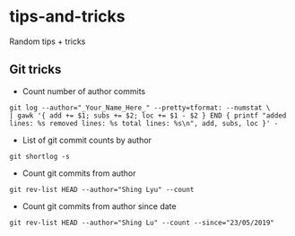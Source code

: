 # tips-and-tricks
Random tips + tricks

## Git tricks
- Count number of author commits
```
git log --author="_Your_Name_Here_" --pretty=tformat: --numstat \
| gawk '{ add += $1; subs += $2; loc += $1 - $2 } END { printf "added lines: %s removed lines: %s total lines: %s\n", add, subs, loc }' -
```

- List of git commit counts by author
```
git shortlog -s
```

- Count git commits from author
```
git rev-list HEAD --author="Shing Lyu" --count 
```

- Count git commits from author since date
```
git rev-list HEAD --author="Shing Lu" --count --since="23/05/2019"
```
